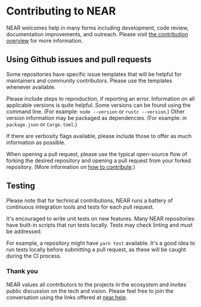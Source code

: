 # Contributing to NEAR

NEAR welcomes help in many forms including development, code review, documentation improvements, and outreach.
Please visit [the contribution overview](https://docs.near.org/docs/community/contribute/contribute-overview) for more information.

## Using Github issues and pull requests

Some repositories have specific issue templates that will be helpful for maintainers and community contributors. Please use the templates whenever available.

Please include steps to reproduction, if reporting an error. Information on all applicable versions is quite helpful. Some versions can be found using the command line. (For example: `node --version` or `rustc --version`.) Other version information may be packaged as dependencies. (For example: in `package.json` or `Cargo.toml`.)

If there are verbosity flags available, please include those to offer as much information as possible.

When opening a pull request, please use the typical open-source flow of forking the desired repository and opening a pull request from your forked repository. (More information on [how to contribute](https://docs.near.org/docs/community/contribute/how-to-contribute).)

## Testing

Please note that for technical contributions, NEAR runs a battery of continuous integration tools and tests for each pull request.

It's encouraged to write unit tests on new features. Many NEAR repositories have built-in scripts that run tests locally. Tests may check linting and must be addressed.

For example, a repository might have `yarn test` available. It's a good idea to run tests locally before submitting a pull request, as these will be caught during the CI process.

### Thank you

NEAR values all contributors to the projects in the ecosystem and invites public discussion on the tech and vision. Please feel free to join the conversation using the links offered at [near.help](https://near.help).
